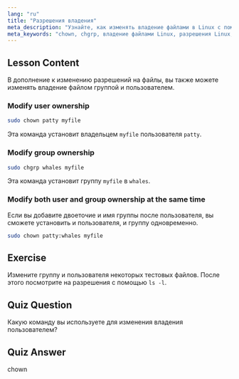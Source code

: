 ```yaml
---
lang: "ru"
title: "Разрешения владения"
meta_description: "Узнайте, как изменять владение файлами в Linux с помощью команд chown и chgrp. Разберитесь с разрешениями пользователей и групп с помощью этого руководства по Linux для начинающих."
meta_keywords: "chown, chgrp, владение файлами Linux, разрешения Linux, команды Linux, Linux для начинающих, руководство по Linux, учебник по Linux"
---
```


## Lesson Content

В дополнение к изменению разрешений на файлы, вы также можете изменять владение файлом группой и пользователем.

### Modify user ownership

```bash
sudo chown patty myfile
```

Эта команда установит владельцем `myfile` пользователя `patty`.

### Modify group ownership

```bash
sudo chgrp whales myfile
```

Эта команда установит группу `myfile` в `whales`.

### Modify both user and group ownership at the same time

Если вы добавите двоеточие и имя группы после пользователя, вы сможете установить и пользователя, и группу одновременно.

```bash
sudo chown patty:whales myfile
```

## Exercise

Измените группу и пользователя некоторых тестовых файлов. После этого посмотрите на разрешения с помощью `ls -l`.

## Quiz Question

Какую команду вы используете для изменения владения пользователем?

## Quiz Answer

chown
